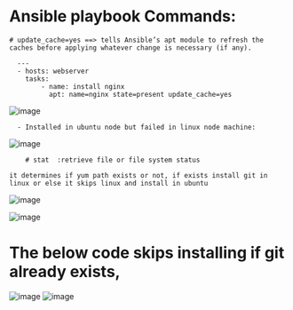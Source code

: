 #  Ansible playbook Commands:
    # update_cache=yes ==> tells Ansible’s apt module to refresh the caches before applying whatever change is necessary (if any).
      
      ---
      - hosts: webserver
        tasks:
            - name: install nginx
              apt: name=nginx state=present update_cache=yes
   
 ![image](https://user-images.githubusercontent.com/54719289/106364947-53416a80-6358-11eb-844a-d39680d1d230.png)

      - Installed in ubuntu node but failed in linux node machine:
      
 ![image](https://user-images.githubusercontent.com/54719289/106365074-1a55c580-6359-11eb-8038-56781c95f37d.png)
      
      
      
        # stat  :retrieve file or file system status

    it determines if yum path exists or not, if exists install git in linux or else it skips linux and install in ubuntu
 ![image](https://user-images.githubusercontent.com/54719289/106366130-cf8b7c00-635f-11eb-9a9d-c0803f56edb1.png)
    
![image](https://user-images.githubusercontent.com/54719289/106366074-93581b80-635f-11eb-8f59-e86444cd6565.png)    
    
 
 # The below code skips installing if git already exists,
 
 ![image](https://user-images.githubusercontent.com/54719289/106366340-39f0ec00-6361-11eb-8dd5-3fa0526abd85.png)
 ![image](https://user-images.githubusercontent.com/54719289/106366328-22b1fe80-6361-11eb-9f29-0cde80a18e99.png)
 

    
    


